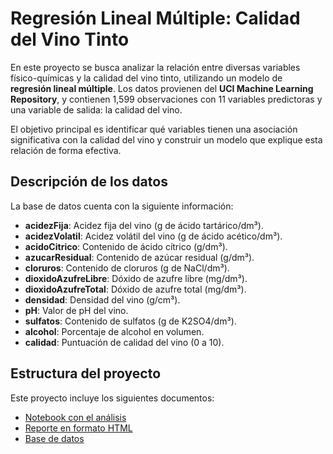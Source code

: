 # Regresión Lineal Múltiple: Calidad del Vino Tinto

En este proyecto se busca analizar la relación entre diversas variables físico-químicas y la calidad del vino tinto, utilizando un modelo de **regresión lineal múltiple**. Los datos provienen del **UCI Machine Learning Repository**, y contienen 1,599 observaciones con 11 variables predictoras y una variable de salida: la calidad del vino.

El objetivo principal es identificar qué variables tienen una asociación significativa con la calidad del vino y construir un modelo que explique esta relación de forma efectiva.

## Descripción de los datos

La base de datos cuenta con la siguiente información:

- **acidezFija**: Acidez fija del vino (g de ácido tartárico/dm³).
- **acidezVolatil**: Acidez volátil del vino (g de ácido acético/dm³).
- **acidoCitrico**: Contenido de ácido cítrico (g/dm³).
- **azucarResidual**: Contenido de azúcar residual (g/dm³).
- **cloruros**: Contenido de cloruros (g de NaCl/dm³).
- **dioxidoAzufreLibre**: Dóxido de azufre libre (mg/dm³).
- **dioxidoAzufreTotal**: Dóxido de azufre total (mg/dm³).
- **densidad**: Densidad del vino (g/cm³).
- **pH**: Valor de pH del vino.
- **sulfatos**: Contenido de sulfatos (g de K2SO4/dm³).
- **alcohol**: Porcentaje de alcohol en volumen.
- **calidad**: Puntuación de calidad del vino (0 a 10).

## Estructura del proyecto

Este proyecto incluye los siguientes documentos:

- [Notebook con el análisis](./A1.4%20Vino%20Tinto.ipynb)
- [Reporte en formato HTML](./A1.4%20Vino%20Tinto.html)
- [Base de datos](./A1.4%20Vino%20Tinto.csv)
